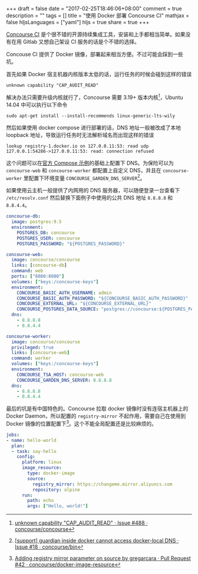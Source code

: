 +++
draft = false
date = "2017-02-25T18:46:06+08:00"
comment = true
description = ""
tags = []
title = "使用 Docker 部署 Concourse CI"
mathjax = false
hljsLanguages = ["yaml"]
hljs = true
share = true
+++

[Concourse CI](https://concourse.ci) 是个很不错的开源持续集成工具，安装和上手都相当简单。如果没有在用 Gitlab 又想自己架设 CI 服务的话是个不错的选择。

Concouse CI 提供了 Docker 镜像，部署起来相当方便。不过可能会踩到一些坑。

<!--more-->

首先如果 Docker 宿主机器内核版本太低的话，运行任务的时候会碰到这样的错误

    unknown capability "CAP_AUDIT_READ"

解决办法只需要升级内核就行了，Concourse 需要 3.19+ 版本内核[^1]，Ubuntu 14.04 中可以执行以下命令

    sudo apt-get install --install-recommends linux-generic-lts-wily 

然后如果使用 docker compose 进行部署的话，DNS 地址一般被改成了本地 loopback 地址，导致运行任务时无法解析域名而出现这样的错误

    lookup registry-1.docker.io on 127.0.0.11:53: read udp 127.0.0.1:54286->127.0.0.11:53: read: connection refused

这个问题可以在[官方 Compose 示例](https://concourse.ci/installing.html)的基础上配置下 DNS。为保险可以为 `concourse-web` 和 `concourse-worker` 都配置上自定义 DNS，并且在 `concourse-worker` 里配置下环境变量 `CONCOURSE_GARDEN_DNS_SERVER`[^2]。

如果使用云主机一般提供了内网用的 DNS 服务器，可以随便登录一台查看下 `/etc/resolv.conf` 然后替换下面例子中使用的公共 DNS 地址 `8.8.8.8` 和 `8.8.4.4`。

~~~ yaml
concourse-db:
  image: postgres:9.5
  environment:
    POSTGRES_DB: concourse
    POSTGRES_USER: concourse
    POSTGRES_PASSWORD: "${POSTGRES_PASSWORD}"

concourse-web:
  image: concourse/concourse
  links: [concourse-db]
  command: web
  ports: ["8080:8080"]
  volumes: ["keys:/concourse-keys"]
  environment:
    CONCOURSE_BASIC_AUTH_USERNAME: admin
    CONCOURSE_BASIC_AUTH_PASSWORD: "${CONCOURSE_BASIC_AUTH_PASSWORD}"
    CONCOURSE_EXTERNAL_URL: "${CONCOURSE_EXTERNAL_URL}"
    CONCOURSE_POSTGRES_DATA_SOURCE: "postgres://concourse:${POSTGRES_PASSWORD}@concourse-db:5432/concourse?sslmode=disable"
  dns:
    - 8.8.8.8
    - 8.8.4.4

concourse-worker:
  image: concourse/concourse
  privileged: true
  links: [concourse-web]
  command: worker
  volumes: ["keys:/concourse-keys"]
  environment:
    CONCOURSE_TSA_HOST: concourse-web
    CONCOURSE_GARDEN_DNS_SERVER: 8.8.8.8
  dns:
    - 8.8.8.8
    - 8.8.4.4
~~~

最后的坑是有中国特色的。Concourse 拉取 docker 镜像时没有连宿主机器上的 Docker Daemon，所以配置的 `registry-mirror` 不起作用，需要自己在使用到 Docker 镜像的位置配置下[^3]。这个不能全局配置还是比较麻烦的。

~~~ yaml
jobs:
- name: hello-world
  plan:
  - task: say-hello
    config:
      platform: linux
      image_resource:
        type: docker-image
        source:
          registry_mirror: https://changeme.mirror.aliyuncs.com
          repository: alpine
      run:
        path: echo
        args: ["Hello, world!"]
~~~

[^1]: [unknown capability "CAP_AUDIT_READ" · Issue #488 · concourse/concourse]( https://github.com/concourse/concourse/issues/488#issuecomment-229209912 )
[^2]: [\[support\] guardian inside docker cannot access docker-local DNS · Issue #18 · concourse/bin]( https://github.com/concourse/bin/issues/18 )
[^3]: [Adding registry mirror parameter on source by gregarcara · Pull Request #42 · concourse/docker-image-resource]( https://github.com/concourse/docker-image-resource/pull/42 )
